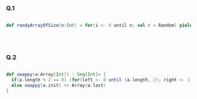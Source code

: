 ### Q.1<br>

```scala

def randyArrayOfSize(n:Int) = for(i <- 0 until n; val r = Random) yield r.nextInt
 
```
<br>

### Q.2<br>

```scala

def swappy(a:Array[Int]) : Seq[Int]= {
  if(a.length % 2 == 0) (for(left <- 0 until (a.length, 2); right <- 1 to (0,-1)) yield a(left+right))
  else swappy(a.init) ++ Array(a.last)
} 

```
<br>
